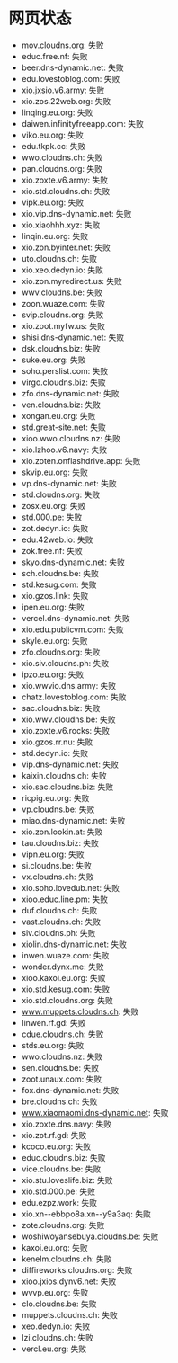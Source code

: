 # 网页状态
- mov.cloudns.org: 失败
- educ.free.nf: 失败
- beer.dns-dynamic.net: 失败
- edu.lovestoblog.com: 失败
- xio.jxsio.v6.army: 失败
- xio.zos.22web.org: 失败
- linqing.eu.org: 失败
- daiwen.infinityfreeapp.com: 失败
- viko.eu.org: 失败
- edu.tkpk.cc: 失败
- wwo.cloudns.ch: 失败
- pan.cloudns.org: 失败
- xio.zoxte.v6.army: 失败
- xio.std.cloudns.ch: 失败
- vipk.eu.org: 失败
- xio.vip.dns-dynamic.net: 失败
- xio.xiaohhh.xyz: 失败
- linqin.eu.org: 失败
- xio.zon.byinter.net: 失败
- uto.cloudns.ch: 失败
- xio.xeo.dedyn.io: 失败
- xio.zon.myredirect.us: 失败
- wwv.cloudns.be: 失败
- zoon.wuaze.com: 失败
- svip.cloudns.org: 失败
- xio.zoot.myfw.us: 失败
- shisi.dns-dynamic.net: 失败
- dsk.cloudns.biz: 失败
- suke.eu.org: 失败
- soho.perslist.com: 失败
- virgo.cloudns.biz: 失败
- zfo.dns-dynamic.net: 失败
- ven.cloudns.biz: 失败
- xongan.eu.org: 失败
- std.great-site.net: 失败
- xioo.wwo.cloudns.nz: 失败
- xio.lzhoo.v6.navy: 失败
- xio.zoten.onflashdrive.app: 失败
- skvip.eu.org: 失败
- vp.dns-dynamic.net: 失败
- std.cloudns.org: 失败
- zosx.eu.org: 失败
- std.000.pe: 失败
- zot.dedyn.io: 失败
- edu.42web.io: 失败
- zok.free.nf: 失败
- skyo.dns-dynamic.net: 失败
- sch.cloudns.be: 失败
- std.kesug.com: 失败
- xio.gzos.link: 失败
- ipen.eu.org: 失败
- vercel.dns-dynamic.net: 失败
- xio.edu.publicvm.com: 失败
- skyle.eu.org: 失败
- zfo.cloudns.org: 失败
- xio.siv.cloudns.ph: 失败
- ipzo.eu.org: 失败
- xio.wwvio.dns.army: 失败
- chatz.lovestoblog.com: 失败
- sac.cloudns.biz: 失败
- xio.wwv.cloudns.be: 失败
- xio.zoxte.v6.rocks: 失败
- xio.gzos.rr.nu: 失败
- std.dedyn.io: 失败
- vip.dns-dynamic.net: 失败
- kaixin.cloudns.ch: 失败
- xio.sac.cloudns.biz: 失败
- ricpig.eu.org: 失败
- vp.cloudns.be: 失败
- miao.dns-dynamic.net: 失败
- xio.zon.lookin.at: 失败
- tau.cloudns.biz: 失败
- vipn.eu.org: 失败
- si.cloudns.be: 失败
- vx.cloudns.ch: 失败
- xio.soho.lovedub.net: 失败
- xioo.educ.line.pm: 失败
- duf.cloudns.ch: 失败
- vast.cloudns.ch: 失败
- siv.cloudns.ph: 失败
- xiolin.dns-dynamic.net: 失败
- inwen.wuaze.com: 失败
- wonder.dynx.me: 失败
- xioo.kaxoi.eu.org: 失败
- xio.std.kesug.com: 失败
- xio.std.cloudns.org: 失败
- www.muppets.cloudns.ch: 失败
- linwen.rf.gd: 失败
- cdue.cloudns.ch: 失败
- stds.eu.org: 失败
- wwo.cloudns.nz: 失败
- sen.cloudns.be: 失败
- zoot.unaux.com: 失败
- fox.dns-dynamic.net: 失败
- bre.cloudns.ch: 失败
- www.xiaomaomi.dns-dynamic.net: 失败
- xio.zoxte.dns.navy: 失败
- xio.zot.rf.gd: 失败
- kcoco.eu.org: 失败
- educ.cloudns.biz: 失败
- vice.cloudns.be: 失败
- xio.stu.loveslife.biz: 失败
- xio.std.000.pe: 失败
- edu.ezpz.work: 失败
- xio.xn--ebbpo8a.xn--y9a3aq: 失败
- zote.cloudns.org: 失败
- woshiwoyansebuya.cloudns.be: 失败
- kaxoi.eu.org: 失败
- kenelm.cloudns.ch: 失败
- diffireworks.cloudns.org: 失败
- xioo.jxios.dynv6.net: 失败
- wvvp.eu.org: 失败
- clo.cloudns.be: 失败
- muppets.cloudns.ch: 失败
- xeo.dedyn.io: 失败
- lzi.cloudns.ch: 失败
- vercl.eu.org: 失败
